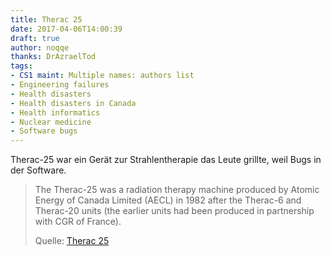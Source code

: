 ```yaml
---
title: Therac 25
date: 2017-04-06T14:00:39
draft: true
author: noqqe
thanks: DrAzraelTod
tags:
- CS1 maint: Multiple names: authors list
- Engineering failures
- Health disasters
- Health disasters in Canada
- Health informatics
- Nuclear medicine
- Software bugs
---
```


Therac-25 war ein Gerät zur Strahlentherapie das Leute grillte, weil Bugs in der Software.

> The Therac-25 was a radiation therapy machine produced by Atomic Energy of
> Canada Limited (AECL) in 1982 after the Therac-6 and Therac-20 units (the
> earlier units had been produced in partnership with CGR of France).
>
> Quelle: [Therac 25](https://en.wikipedia.org/wiki/Therac-25)

